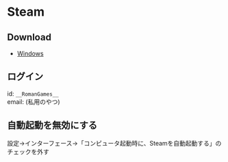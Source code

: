 # Steam

## Download

- [Windows](https://cdn.akamai.steamstatic.com/client/installer/SteamSetup.exe)

## ログイン

id: `__RomanGames__`  
email: (私用のやつ)  

## 自動起動を無効にする

設定→インターフェース→「コンピュータ起動時に、Steamを自動起動する」のチェックを外す
